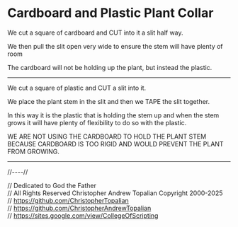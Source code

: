 # Cardboard and Plastic Plant Collar
We cut a square of cardboard and CUT into it a slit half way.

We then pull the slit open very wide to ensure the stem will have plenty of room

The cardboard will not be holding up the plant, but instead the plastic.

---

We cut a square of plastic and CUT a slit into it.

We place the plant stem in the slit and then we TAPE the slit together.

In this way it is the plastic that is holding the stem up and when the stem grows it will have plenty of flexibility to do so with the plastic.

WE ARE NOT USING THE CARDBOARD TO HOLD THE PLANT STEM BECAUSE CARDBOARD IS TOO RIGID AND WOULD PREVENT THE PLANT FROM GROWING.

---

//----//

// Dedicated to God the Father  
// All Rights Reserved Christopher Andrew Topalian Copyright 2000-2025  
// https://github.com/ChristopherTopalian  
// https://github.com/ChristopherAndrewTopalian  
// https://sites.google.com/view/CollegeOfScripting  
